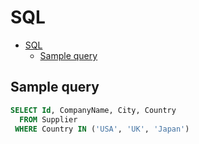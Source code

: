 # SQL

<!--ts-->
* [SQL](sql.md#sql)
   * [Sample query](sql.md#sample-query)

<!-- Added by: runner, at: Thu Jul  8 06:36:43 UTC 2021 -->

<!--te-->

## Sample query

```sql
SELECT Id, CompanyName, City, Country
  FROM Supplier
 WHERE Country IN ('USA', 'UK', 'Japan')
```
